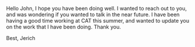 Hello John, I hope you have been doing well. I wanted to reach out to you, and was wondering if you wanted to talk in the near future. I have been having a good time working at CAT this summer, and wanted to update you on the work that I have been doing. Thank you.

Best,
Jerich